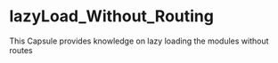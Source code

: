 # lazyLoad_Without_Routing
This Capsule provides knowledge on lazy loading the modules without routes
